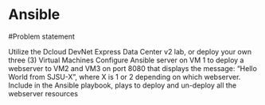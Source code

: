 # Ansible

#Problem statement

Utilize the Dcloud DevNet Express Data Center v2 lab, or deploy your own three (3) Virtual Machines
Configure Ansible server on VM 1 to deploy a webserver to VM2 and VM3 on port 8080 that displays the message: “Hello World from SJSU-X”, where X is 1 or 2 depending on which webserver.
Include in the Ansible playbook, plays to deploy and un-deploy all the webserver resources

